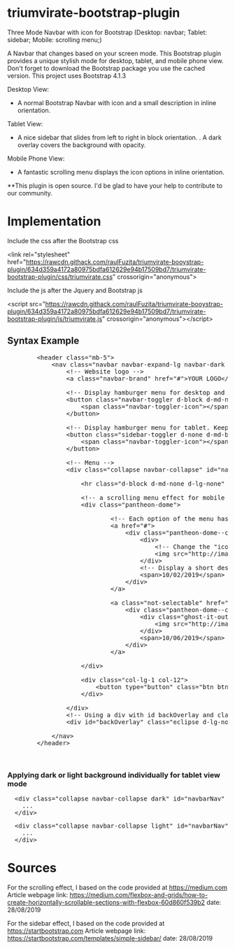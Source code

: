 # triumvirate-bootstrap-plugin
Three Mode Navbar with icon for Bootstrap (Desktop: navbar; Tablet: sidebar; Mobile: scrolling menu;)

A Navbar that changes based on your screen mode. This Bootstrap plugin provides a unique stylish mode for desktop, tablet, and mobile phone view. Don't forget to download the Bootstrap package you use the cached version. This project uses Bootstrap 4.1.3

Desktop View:
<ul>
  <li>A normal Bootstrap Navbar with icon and a small description in inline orientation.</li>
</ul>

Tablet View: 
<ul>
  <li>A nice sidebar that slides from left to right in block orientation. . A dark overlay covers the background with opacity.</li>
</ul>

Mobile Phone View: 
<ul>
  <li>A fantastic scrolling menu displays the icon options in inline orientation.</li>
</ul>

**This plugin is open source. I'd be glad to have your help to contribute to our community.



# Implementation

Include the css after the Bootstrap css

&#60;link rel="stylesheet" href="https://rawcdn.githack.com/raulFuzita/triumvirate-booystrap-plugin/634d359a4172a80975bdfa612629e94b17509bd7/triumvirate-bootstrap-plugin/css/triumvirate.css" crossorigin="anonymous"&#62;

Include the js after the Jquery and Bootstrap js

&#60;script src="https://rawcdn.githack.com/raulFuzita/triumvirate-booystrap-plugin/634d359a4172a80975bdfa612629e94b17509bd7/triumvirate-bootstrap-plugin/js/triumvirate.js" crossorigin="anonymous"&#62;&#60;/script&#62;

<h2>Syntax Example</h2>

<pre>
        &#60;header class="mb-5"&#62;
            &#60;nav class="navbar navbar-expand-lg navbar-dark bg-dark"&#62;
                &#60;!-- Website logo --&#62;
                &#60;a class="navbar-brand" href="#"&#62;YOUR LOGO&#60;/a&#62;
    
                &#60;!-- Display hamburger menu for desktop and mobile phone --&#62;
                &#60;button class="navbar-toggler d-block d-md-none" type="button" data-toggle="collapse" data-target="#navbarNav" aria-controls="navbarNav" aria-expanded="false" aria-label="Toggle navigation"&#62;
                    &#60;span class="navbar-toggler-icon"&#62;&#60;/span&#62;
                &#60;/button&#62;
    
                &#60;!-- Display hamburger menu for tablet. Keep the data-toggle name --&#62;
                &#60;button class="sidebar-toggler d-none d-md-block d-lg-none" type="button" data-toggle="toggle" data-target="#navbarNav" aria-label="Toggle navigation"&#62;
                    &#60;span class="navbar-toggler-icon"&#62;&#60;/span&#62;
                &#60;/button&#62;

                &#60;!-- Menu --&#62;
                &#60;div class="collapse navbar-collapse" id="navbarNav" role="scrolling-menu" &#62;
    
                    &#60;hr class="d-block d-md-none d-lg-none" style="border-width: 2px;"&#62;
                    
                    &#60;!-- a scrolling menu effect for mobile phone mode  --&#62;
                    &#60;div class="pantheon-dome"&#62;
                        
                            &#60;!-- Each option of the menu has to be wrapped in this structure --&#62;
                            &#60;a href="#"&#62;
                                &#60;div class="pantheon-dome--content"&#62;
                                    &#60;div&#62;
                                        &#60;!-- Change the "icon" of the option --&#62;
                                        &#60;img src="http://image.prntscr.com/image/15f7d1b8dca94296b249f56eb6cc78d3.png"/&#62;
                                    &#60;/div&#62;
                                    &#60;!-- Display a short description (17 character) --&#62;
                                    &#60;span&#62;10/02/2019&#60;/span&#62;
                                &#60;/div&#62;
                            &#60;/a&#62;
    
                            &#60;a class="not-selectable" href="#"&#62;
                                &#60;div class="pantheon-dome--content"&#62;
                                    &#60;div class="ghost-it-out"&#62;
                                        &#60;img src="http://image.prntscr.com/image/7e98362d62b2490c998fe1472dcb0601.png"/&#62;
                                    &#60;/div&#62;
                                    &#60;span&#62;10/06/2019&#60;/span&#62;
                                &#60;/div&#62;
                            &#60;/a&#62;

                    &#60;/div&#62;
    
                    &#60;div class="col-lg-1 col-12"&#62;
                        &#60;button type="button" class="btn btn-info btn-block"&#62;Login&#60;/button&#62;
                    &#60;/div&#62;
                            
                &#60;/div&#62;
                &#60;!-- Using a div with id backOverlay and class eclipse to darken the background   --&#62;
                &#60;div id="backOverlay" class="eclipse d-lg-none"&#62;&#60;/div&#62;
                    
            &#60;/nav&#62;
        &#60;/header&#62;


</pre>

<h3>Applying dark or light background individually for tablet view mode</h3>

<pre>
  &#60;div class="collapse navbar-collapse dark" id="navbarNav" role="scrolling-menu"&#62;
    ...
  &#60;/div&#62;
</pre>



<pre>
  &#60;div class="collapse navbar-collapse light" id="navbarNav" role="scrolling-menu"&#62;
    ...
  &#60;/div&#62;
</pre>

# Sources 

For the scrolling effect, I based on the code provided at https://medium.com Article webpage link: https://medium.com/flexbox-and-grids/how-to-create-horizontally-scrollable-sections-with-flexbox-60d860f539b2 date: 28/08/2019

For the sidebar effect, I based on the code provided at https://startbootstrap.com Article webpage link: https://startbootstrap.com/templates/simple-sidebar/ date: 28/08/2019

